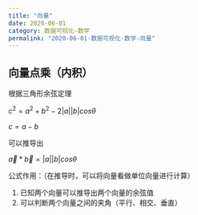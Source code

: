 ```yaml
---
title: "向量"
date: 2020-06-01
category: 数据可视化-数学
permalink: "2020-06-01-数据可视化-数学-向量"
---
```


## 向量点乘（内积）

根据三角形余弦定理

$c^2=a^2+b^2-2|a||b|cosθ$

$c=a-b$

可以推导出

$\overleftarrow{a}*\overleftarrow{b}=|a||b|cosθ$

公式作用：（在推导时，可以将向量看做单位向量进行计算）

1. 已知两个向量可以推导出两个向量的余弦值
2. 可以判断两个向量之间的夹角（平行、相交、垂直）